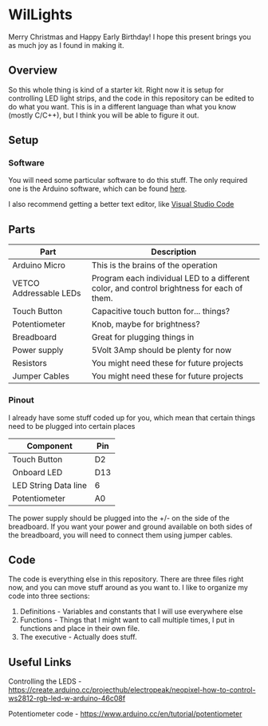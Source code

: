 # WilLights
Merry Christmas and Happy Early Birthday! I hope this present brings you as much joy as I found in making it.
## Overview
So this whole thing is kind of a starter kit. Right now it is setup for controlling LED light strips, and the code in this repository can be edited to do what you want. This is in a different language than what you know (mostly C/C++), but I think you will be able to figure it out.

## Setup
### Software
You will need some particular software to do this stuff. The only required one is the Arduino software, which can be found [here](https://www.arduino.cc/en/software).

I also recommend getting a better text editor, like [Visual Studio Code](https://code.visualstudio.com/download)
## Parts
| Part | Description |
|---|---|
| Arduino Micro | This is the brains of the operation |
| VETCO Addressable LEDs | Program each individual LED to a different color, and control brightness for each of them. |
| Touch Button | Capacitive touch button for... things? |
| Potentiometer | Knob, maybe for brightness? |
| Breadboard | Great for plugging things in |
| Power supply | 5Volt 3Amp should be plenty for now |
| Resistors | You might need these for future projects |
| Jumper Cables | You might need these for future projects |
### Pinout
I already have some stuff coded up for you, which mean that certain things need to be plugged into certain places

| Component | Pin |
|--|--|
| Touch Button | D2 |
| Onboard LED | D13 |
| LED String Data line | 6 |
| Potentiometer | A0 |

The power supply should be plugged into the +/- on the side of the breadboard. If you want your power and ground available on both sides of the breadboard, you will need to connect them using jumper cables. 
## Code
The code is everything else in this repository. There are three files right now, and you can move stuff around as you want to. I like to organize my code into three sections:
1. Definitions - Variables and constants that I will use everywhere else
2. Functions - Things that I might want to call multiple times, I put in functions and place in their own file.
3. The executive - Actually does stuff. 

## Useful Links
Controlling the LEDS - https://create.arduino.cc/projecthub/electropeak/neopixel-how-to-control-ws2812-rgb-led-w-arduino-46c08f

Potentiometer code - https://www.arduino.cc/en/tutorial/potentiometer
